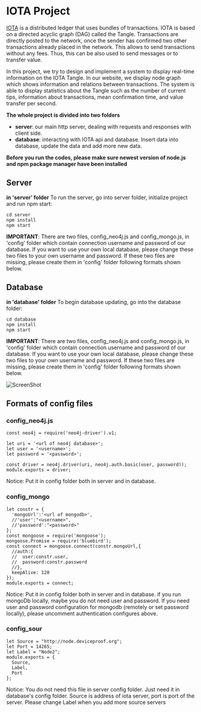 ﻿# IOTA Project
[IOTA](https://iota.org/) is a distributed ledger that uses bundles of transactions. IOTA is based on a directed acyclic graph (DAG) called the Tangle. Transactions are directly posted to the network, once the sender has confirmed two other transactions already placed in the network. This allows to send transactions without any fees. Thus, this can be also used to send messages or to transfer value.

In this project, we try to design and implement a system to display real-time information on the IOTA Tangle.  In our website, we display node graph which shows information and relations between transactions. The system is able to display statistics about the Tangle such as the number of current tips, information about transactions, mean confirmation time, and value transfer per second.

**The whole project is divided into two folders**
 - **server**: our main http server, dealing with requests and responses with client side.
 - **database**: interacting with IOTA api and database. Insert data into database, update the data and add more new data.

 **Before you run the codes, please make sure newest version of node.js and npm package manager have been installed**

## Server
**in 'server' folder**
To run the server, go into server folder, initialize project and run npm start:

    cd server
    npm install
    npm start
**IMPORTANT**:  There are two files, config_neo4j.js and config_mongo.js, in 'config' folder which contain connection username and password of our database. If you want to use your own local database, please change these two files to your own username and password. If these two files are missing, please create them in 'config' folder following formats shown below.

## Database
**in 'database' folder**
To begin database updating, go into the database folder:

    cd database
    npm install
    npm start
**IMPORTANT**: There are two files, config_neo4j.js and config_mongo.js, in 'config' folder which contain connection username and password of our database. If you want to use your own local database, please change these two files to your own username and password. If these two files are missing, please create them in 'config' folder following formats shown below.


![ScreenShot](https://lh3.googleusercontent.com/dZ9vo78-VukeKudwWEaqxQMuQnZCAqFsS-B2vt1VmMzMg2yrUxqkI7HosHfIcxbSgRAAvgRjrZU "IOTA")

## Formats of config files

### config_neo4j.js

    const neo4j = require('neo4j-driver').v1;  
    
    let uri = '<url of neo4j database>';  
    let user = '<username>';  
    let password = '<password>';  
  
    const driver = neo4j.driver(uri, neo4j.auth.basic(user, password));  
    module.exports = driver;
Notice: Put it in config folder both in server and in database.

### config_mongo

	let constr = {  
	  'mongoUrl':'<url of mongodb>',  
	  //'user':"<username>",  
	  //'password':"<password>"  
	};   
	const mongoose = require('mongoose');  
	mongoose.Promise = require('bluebird');   
	const connect = mongoose.connect(constr.mongoUrl,{  
	  //auth:{  
	  //  user:constr.user,  
	  //  password:constr.password  
	  //},  
	  keepAlive: 120  
	});  
	module.exports = connect;
Notice: Put it in config folder both in server and in database. if you run mongoDb locally, maybe you do not need user and password. If you need user and password configuration for mongodb (remotely or set password locally), please uncomment authentication configures above.

### config_sour
	let Source = "http://node.deviceproof.org";
	let Port = 14265;
	let Label = "Node2";  
	module.exports = {
	  Source,
	  Label,
	  Port
	};
Notice: You do not need this file in server config folder. Just need it in database's config folder. Source is address of iota server, port is port of the server. Please change Label when you add more source servers



   


